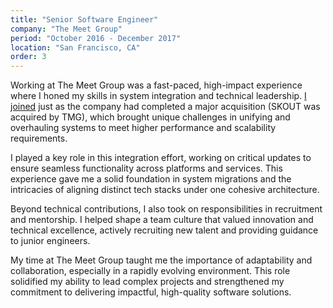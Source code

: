 ```yaml
---
title: "Senior Software Engineer"
company: "The Meet Group"
period: "October 2016 - December 2017"
location: "San Francisco, CA"
order: 3
---
```


Working at The Meet Group was a fast-paced, high-impact experience where I honed my skills in system integration and technical leadership. [I joined](https://www.themeetgroup.com/blog/the-meet-group-acquires-skout) just as the company had completed a major acquisition (SKOUT was acquired by TMG), which brought unique challenges in unifying and overhauling systems to meet higher performance and scalability requirements.

I played a key role in this integration effort, working on critical updates to ensure seamless functionality across platforms and services. This experience gave me a solid foundation in system migrations and the intricacies of aligning distinct tech stacks under one cohesive architecture.

Beyond technical contributions, I also took on responsibilities in recruitment and mentorship. I helped shape a team culture that valued innovation and technical excellence, actively recruiting new talent and providing guidance to junior engineers.

My time at The Meet Group taught me the importance of adaptability and collaboration, especially in a rapidly evolving environment. This role solidified my ability to lead complex projects and strengthened my commitment to delivering impactful, high-quality software solutions.